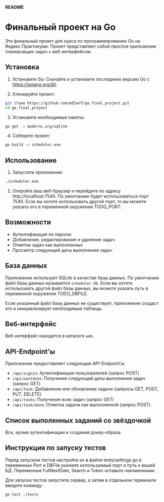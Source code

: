 **README**

# Финальный проект на Go

Это финальный проект для курса по программированию Go на Яндекс.Практикуме. Проект представляет собой простое приложение планировщик задач с веб-интерфейсом.

## Установка

1. Установите Go: Скачайте и установите последнюю версию Go с https://golang.org/dl/.

2. Клонируйте проект:

```bash
git clone https://github.com/eQlenT/go_final_project.git
cd go_final_project
```

3. Установите необходимые пакеты:

```bash
go get -u modernc.org/sqlite
```

4. Соберите проект:

```bash
go build -o scheduler.exe
```

## Использование

1. Запустите приложение:

```bash
./scheduler.exe
```

2. Откройте ваш веб-браузер и перейдите по адресу http://localhost:7540.
По умолчанию будет использоваться порт 7540. Если вы хотите использовать другой порт, то вы можете указать его в переменной окружения TODO_PORT.

## Возможности

- Аутентификация по паролю 
- Добавление, редактирование и удаление задач
- Отметка задач как выполненных
- Просмотр следующей даты выполнения задач

## База данных

Приложение использует SQLite в качестве базы данных. По умолчанию файл базы данных называется `scheduler.db`. Если вы хотите использовать другой файл базы данных, вы можете указать путь в переменной окружения TODO_DBFILE.

Если указанный файл базы данных не существует, приложение создаст его и инициализирует необходимые таблицы.

## Веб-интерфейс

Веб-интерфейс находится в каталоге `web`.

## API-Endpoint'ы

Приложение предоставляет следующие API-Endpoint'ы:

- `/api/signin`: Аутентификация пользователей (запрос POST)
- `/api/nextdate`: Получение следующей даты выполнения задач (запрос GET)
- `/api/task`: Добавление или обновление задачи (запросы GET, POST, PUT, DELETE)
- `/api/tasks`: Получение всех задач (запрос GET)
- `/api/task/done`: Отметка задачи как выполненной (запрос POST)

## Cписок выполенных заданий со звёздочкой

Все, кроме аутентификации и создания докер-образа.

## Инструкция по запуску тестов

Перед запуском тестов настройте их в файле tests/settings.go
в переменных Port и DBFile укажите используемый порт и путь к вашей БД.
Переменные FullNextDate, Search и Token оставьте неизменными.

Для запуска тестов запустите сервер, а затем в отдельном терминале введите команду:

```bash
go test ./tests
```
